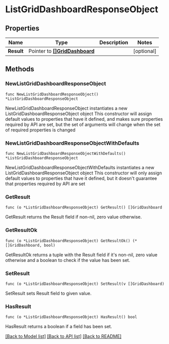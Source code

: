# ListGridDashboardResponseObject

## Properties

Name | Type | Description | Notes
------------ | ------------- | ------------- | -------------
**Result** | Pointer to [**[]GridDashboard**](GridDashboard.md) |  | [optional] 

## Methods

### NewListGridDashboardResponseObject

`func NewListGridDashboardResponseObject() *ListGridDashboardResponseObject`

NewListGridDashboardResponseObject instantiates a new ListGridDashboardResponseObject object
This constructor will assign default values to properties that have it defined,
and makes sure properties required by API are set, but the set of arguments
will change when the set of required properties is changed

### NewListGridDashboardResponseObjectWithDefaults

`func NewListGridDashboardResponseObjectWithDefaults() *ListGridDashboardResponseObject`

NewListGridDashboardResponseObjectWithDefaults instantiates a new ListGridDashboardResponseObject object
This constructor will only assign default values to properties that have it defined,
but it doesn't guarantee that properties required by API are set

### GetResult

`func (o *ListGridDashboardResponseObject) GetResult() []GridDashboard`

GetResult returns the Result field if non-nil, zero value otherwise.

### GetResultOk

`func (o *ListGridDashboardResponseObject) GetResultOk() (*[]GridDashboard, bool)`

GetResultOk returns a tuple with the Result field if it's non-nil, zero value otherwise
and a boolean to check if the value has been set.

### SetResult

`func (o *ListGridDashboardResponseObject) SetResult(v []GridDashboard)`

SetResult sets Result field to given value.

### HasResult

`func (o *ListGridDashboardResponseObject) HasResult() bool`

HasResult returns a boolean if a field has been set.


[[Back to Model list]](../README.md#documentation-for-models) [[Back to API list]](../README.md#documentation-for-api-endpoints) [[Back to README]](../README.md)


